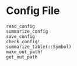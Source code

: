 # Config File

```@docs
read_config
summarize_config
save_config
check_config!
summarize_table(::Symbol)
make_out_path!
get_out_path
```
